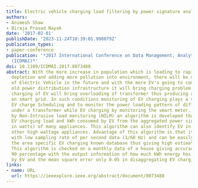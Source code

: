 ```yaml
---
title: Electric vehicle charging load filtering by power signature analysis
authors:
- Animesh Shaw
- Biraja Prasad Nayak
date: '2017-02-01'
publishDate: '2023-11-24T10:39:01.998079Z'
publication_types:
- paper-conference
publication: '*2017 International Conference on Data Management, Analytics and Innovation
  (ICDMAI)*'
doi: 10.1109/ICDMAI.2017.8073488
abstract: With the more increase in population which is leading to rapid fossil fuel
  depletion and adding more pollution into environment, there will be more demand
  of Electric Vehicle in the future and with the more EV's going to come on road having
  old power distribution infrastructure it will bring charging problem of EV. Home
  charging of EV will bring overloading of transformer thus producing adverse effect
  on smart grid. In such conditions monitoring of EV charging plays a vital role in
  EV charge Scheduling and to monitor the power loading pattern of different houses
  under a transformer while EV charging by monitoring the smart meter. In this paper
  by Non-Intrusive load monitoring (NILM) an algorithm is developed that will disaggregate
  EV charging load and kWh consumed by EV from the aggregated power signal (real power
  in watts) of many appliances. This algorithm can also identify EV in presence of
  other high wattage appliances. Advantage of this algorithm is that it even works
  with low sampling rate of per second data (1/60 Hz) and can be easily trained with
  the area specific EV charging known database thus giving high estimation accuracy.
  This algorithm is checked on a monthly data of a house giving accuracy of more than
  90 percentage with the output information of how much kWh energy has been consumed
  by EV and the mean square error only 0.05 in disaggregating EV charging load.
links:
- name: URL
  url: https://ieeexplore.ieee.org/abstract/document/8073488
---
```

